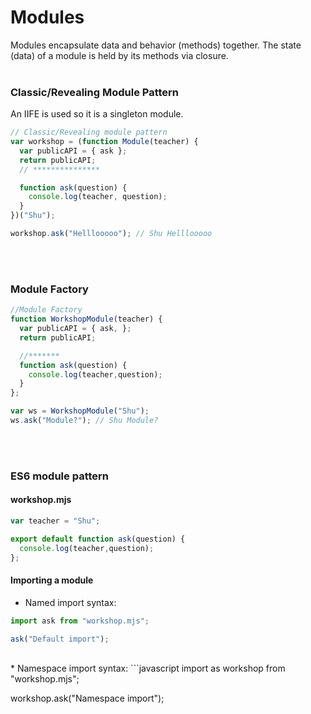 # Modules
Modules encapsulate data and behavior (methods) together. The state (data) of a module is held by its methods via closure.
</br></br>
### Classic/Revealing Module Pattern
An IIFE is used so it is a singleton module.

```javascript
// Classic/Revealing module pattern
var workshop = (function Module(teacher) {
  var publicAPI = { ask };
  return publicAPI;
  // ***************

  function ask(question) {
    console.log(teacher, question);
  }
})("Shu");

workshop.ask("Helllooooo"); // Shu Helllooooo
```
</br></br>

### Module Factory

```javascript
//Module Factory 
function WorkshopModule(teacher) {
  var publicAPI = { ask, };
  return publicAPI;

  //******* 
  function ask(question) {
    console.log(teacher,question);
  }
};

var ws = WorkshopModule("Shu");
ws.ask("Module?"); // Shu Module?
```
</br></br>
### ES6 module pattern

#### workshop.mjs
```javascript
var teacher = "Shu";

export default function ask(question) {
  console.log(teacher,question);
};
```

#### Importing a module
* Named import syntax:
```javascript
import ask from "workshop.mjs";

ask("Default import");
```

</br>
* Namespace import syntax:
```javascript
import  as workshop from "workshop.mjs";

workshop.ask("Namespace import");
```



 
